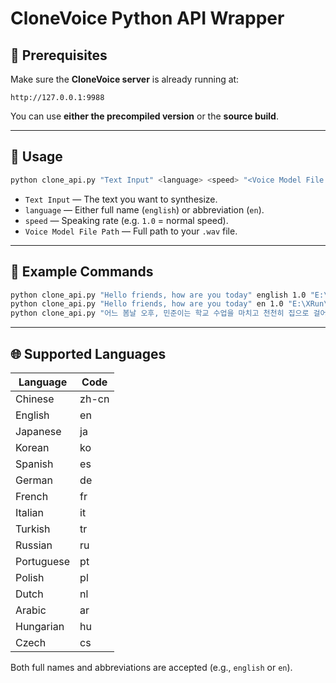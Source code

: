 # CloneVoice Python API Wrapper

## 📌 Prerequisites

Make sure the **CloneVoice server** is already running at:

```
http://127.0.0.1:9988
```

You can use **either the precompiled version** or the **source build**.

---

## 🚀 Usage

```bash
python clone_api.py "Text Input" <language> <speed> "<Voice Model File Path>"
```

- `Text Input` — The text you want to synthesize.
- `language` — Either full name (`english`) or abbreviation (`en`).
- `speed` — Speaking rate (e.g. `1.0` = normal speed).
- `Voice Model File Path` — Full path to your `.wav` file.

---

## 📂 Example Commands

```bash
python clone_api.py "Hello friends, how are you today" english 1.0 "E:\XRun\Clone Voice\dataset-voice\english1.wav"
python clone_api.py "Hello friends, how are you today" en 1.0 "E:\XRun\Clone Voice\dataset-voice\english1.wav"
python clone_api.py "어느 봄날 오후, 민준이는 학교 수업을 마치고 천천히 집으로 걸어가고 있었다." ko 1.0 "E:\XRun\dataset-voice\Korean1.wav"
```

---

## 🌐 Supported Languages

| Language     | Code   |
|--------------|--------|
| Chinese      | zh-cn  |
| English      | en     |
| Japanese     | ja     |
| Korean       | ko     |
| Spanish      | es     |
| German       | de     |
| French       | fr     |
| Italian      | it     |
| Turkish      | tr     |
| Russian      | ru     |
| Portuguese   | pt     |
| Polish       | pl     |
| Dutch        | nl     |
| Arabic       | ar     |
| Hungarian    | hu     |
| Czech        | cs     |

Both full names and abbreviations are accepted (e.g., `english` or `en`).
